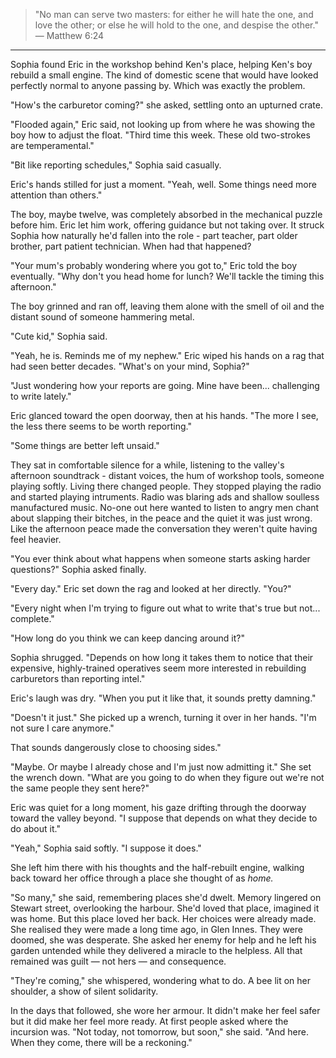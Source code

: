 > "No man can serve two masters: for either he will hate the one, and love the other; or else he will hold to the one, and despise the other."<br>
> &mdash; Matthew 6:24

---

Sophia found Eric in the workshop behind Ken's place, helping Ken's boy rebuild a small engine. The kind of domestic scene that would have looked perfectly normal to anyone passing by. Which was exactly the problem.

"How's the carburetor coming?" she asked, settling onto an upturned crate.

"Flooded again," Eric said, not looking up from where he was showing the boy how to adjust the float. "Third time this week. These old two-strokes are temperamental."

"Bit like reporting schedules," Sophia said casually.

Eric's hands stilled for just a moment. "Yeah, well. Some things need more attention than others."

The boy, maybe twelve, was completely absorbed in the mechanical puzzle before him. Eric let him work, offering guidance but not taking over. It struck Sophia how naturally he'd fallen into the role - part teacher, part older brother, part patient technician. When had that happened?

"Your mum's probably wondering where you got to," Eric told the boy eventually. "Why don't you head home for lunch? We'll tackle the timing this afternoon."

The boy grinned and ran off, leaving them alone with the smell of oil and the distant sound of someone hammering metal.

"Cute kid," Sophia said.

"Yeah, he is. Reminds me of my nephew." Eric wiped his hands on a rag that had seen better decades. "What's on your mind, Sophia?"

"Just wondering how your reports are going. Mine have been... challenging to write lately."

Eric glanced toward the open doorway, then at his hands. "The more I see, the less there seems to be worth reporting."

"Some things are better left unsaid."

They sat in comfortable silence for a while, listening to the valley's afternoon soundtrack - distant voices, the hum of workshop tools, someone playing softly. Living there changed people. They stopped playing the radio and started playing intruments. Radio was blaring ads and shallow soulless manufactured music. No-one out here wanted to listen to angry men chant about slapping their bitches, in the peace and the quiet it was just wrong. Like the afternoon peace made the conversation they weren't quite having feel heavier.

"You ever think about what happens when someone starts asking harder questions?" Sophia asked finally.

"Every day." Eric set down the rag and looked at her directly. "You?"

"Every night when I'm trying to figure out what to write that's true but not... complete."

"How long do you think we can keep dancing around it?"

Sophia shrugged. "Depends on how long it takes them to notice that their expensive, highly-trained operatives seem more interested in rebuilding carburetors than reporting intel."

Eric's laugh was dry. "When you put it like that, it sounds pretty damning."

"Doesn't it just." She picked up a wrench, turning it over in her hands. "I'm not sure I care anymore."

That sounds dangerously close to choosing sides."

"Maybe. Or maybe I already chose and I'm just now admitting it." She set the wrench down. "What are you going to do when they figure out we're not the same people they sent here?"

Eric was quiet for a long moment, his gaze drifting through the doorway toward the valley beyond. "I suppose that depends on what they decide to do about it."

"Yeah," Sophia said softly. "I suppose it does."

She left him there with his thoughts and the half-rebuilt engine, walking back toward her office through a place she thought of as _home._ 

"So many," she said, remembering places she'd dwelt. Memory lingered on Stewart street, overlooking the harbour. She'd loved that place, imagined it was home. But this place loved her back. Her choices were already made. She realised they were made a long time ago, in Glen Innes. They were doomed, she was desperate. She asked her enemy for help and he left his garden untended while they delivered a miracle to the helpless. All that remained was guilt &mdash; not hers &mdash; and consequence.

"They're coming," she whispered, wondering what to do. A bee lit on her shoulder, a show of silent solidarity. 

In the days that followed, she wore her armour. It didn't make her feel safer but it did make her feel more ready. At first people asked where the incursion was. "Not today, not tomorrow, but soon," she said. "And here. When they come, there will be a reckoning." 
